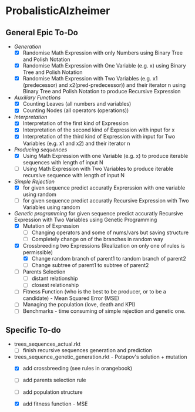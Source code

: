 # ProbalisticAlzheimer
## General Epic To-Do
* *Generation*
	- [x] Randomise Math Expression with only Numbers using Binary Tree and Polish Notation
    - [x] Randomise Math Expression with One Variable (e.g. x) using Binary Tree and Polish Notation
    - [x] Randomise Math Expression with Two Variables (e.g. x1 (predecessor) and x2(pred-predecessor)) and their iterator n using Binary Tree and Polish Notation
 to produce Recursive Expression
* *Auxiliary Functions*
    - [x] Counting Leaves (all numbers and variables)
    - [x] Counting Nodes (all operators (operations))
* *Interpretation*
    - [x] Interpretation of the first kind of Expression
    - [x] Interpretation of the second kind of Expression with input for x
    - [x] Interpretation of the third kind of Expression with input for Two Variables (e.g. x1 and x2) and their iterator n
* *Producing sequences*
    - [x] Using Math Expression with one Variable (e.g. x) to produce iterable sequences with length of input N
    - [ ] Using Math Expression with Two Variables to produce iterable recursive sequence with length of input N 
* *Simple Rejection*
    - [x] for given sequence predict accuratly Exprerssion  with one variable using random
    - [ ] for given sequence predict accuratly Recursive Expression with Two Variables using random
* *Genetic programming*
for given sequence predict accuratly Recursive Expression with Two Variables using Genetic Programming
    - [x] Mutation of Expression
        - [ ] Changing operators and some of nums/vars but saving structure
        - [ ] Completely change on of the branches in random way
    - [x] Crossbreeding two Expressions (Realization on only one of rules is permissible)
        - [x] Change random branch of parent1 to random branch of parent2
        - [ ] Change subtree of parent1 to subtree of parent2
    - [ ] Parents Selection
        - [ ] distant relationship
        - [ ] closest relationship
    - [ ] Fitness Function (who is the best to be producer, or to be a candidate) - Mean Squared Error (MSE)
    - [ ] Managing the population (love, death and KPI)
    - [ ] Benchmarks - time consuming of simple rejection and genetic one.

## Specific To-do
* trees_sequences_actual.rkt
    - [ ]  finish recursive sequences generation and prediction
* trees_sequence_genetic_generation.rkt - Potapov's solution + mutation
  - [x]  add crossbreeding (see rules in orangebook)
  - [ ]  add parents selection rule
  - [ ]  add population structure
  - [x]  add fitness function - MSE
  
